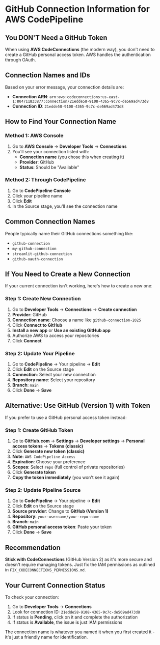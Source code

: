 # GitHub Connection Information for AWS CodePipeline

## You DON'T Need a GitHub Token

When using **AWS CodeConnections** (the modern way), you don't need to create a GitHub personal access token. AWS handles the authentication through OAuth.

## Connection Names and IDs

Based on your error message, your connection details are:
- **Connection ARN**: `arn:aws:codeconnections:us-east-1:804711833877:connection/21edde58-9108-4365-9c7c-de569ad473d8`
- **Connection ID**: `21edde58-9108-4365-9c7c-de569ad473d8`

## How to Find Your Connection Name

### Method 1: AWS Console
1. Go to **AWS Console** → **Developer Tools** → **Connections**
2. You'll see your connection listed with:
   - **Connection name** (you chose this when creating it)
   - **Provider**: GitHub
   - **Status**: Should be "Available"

### Method 2: Through CodePipeline
1. Go to **CodePipeline Console**
2. Click your pipeline name
3. Click **Edit**
4. In the Source stage, you'll see the connection name

## Common Connection Names

People typically name their GitHub connections something like:
- `github-connection`
- `my-github-connection`
- `streamlit-github-connection`
- `github-oauth-connection`

## If You Need to Create a New Connection

If your current connection isn't working, here's how to create a new one:

### Step 1: Create New Connection
1. Go to **Developer Tools** → **Connections** → **Create connection**
2. **Provider**: GitHub
3. **Connection name**: Choose a name like `github-connection-2025`
4. Click **Connect to GitHub**
5. **Install a new app** or **Use an existing GitHub app**
6. Authorize AWS to access your repositories
7. Click **Connect**

### Step 2: Update Your Pipeline
1. Go to **CodePipeline** → Your pipeline → **Edit**
2. Click **Edit** on the Source stage
3. **Connection**: Select your new connection
4. **Repository name**: Select your repository
5. **Branch**: `main`
6. Click **Done** → **Save**

## Alternative: Use GitHub (Version 1) with Token

If you prefer to use a GitHub personal access token instead:

### Step 1: Create GitHub Token
1. Go to **GitHub.com** → **Settings** → **Developer settings** → **Personal access tokens** → **Tokens (classic)**
2. Click **Generate new token (classic)**
3. **Note**: `AWS CodePipeline Access`
4. **Expiration**: Choose your preference
5. **Scopes**: Select `repo` (full control of private repositories)
6. Click **Generate token**
7. **Copy the token immediately** (you won't see it again)

### Step 2: Update Pipeline Source
1. Go to **CodePipeline** → Your pipeline → **Edit**
2. Click **Edit** on the Source stage
3. **Source provider**: Change to **GitHub (Version 1)**
4. **Repository**: `your-username/your-repo-name`
5. **Branch**: `main`
6. **GitHub personal access token**: Paste your token
7. Click **Done** → **Save**

## Recommendation

**Stick with CodeConnections** (GitHub Version 2) as it's more secure and doesn't require managing tokens. Just fix the IAM permissions as outlined in `FIX_CODECONNECTIONS_PERMISSIONS.md`.

## Your Current Connection Status

To check your connection:
1. Go to **Developer Tools** → **Connections**
2. Look for connection ID: `21edde58-9108-4365-9c7c-de569ad473d8`
3. If status is **Pending**, click on it and complete the authorization
4. If status is **Available**, the issue is just IAM permissions

The connection name is whatever you named it when you first created it - it's just a friendly name for identification.
